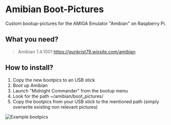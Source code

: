 # Amibian Boot-Pictures
Custom bootup-pictures for the AMIGA Emulator "Amibian" on Raspberry Pi.<br>

## What you need?
> Amibian 1.4.1001
https://gunkrist79.wixsite.com/amibian

## How to install?
1. Copy the new bootpics to an USB stick
2. Boot up Amibian
3. Launch "Midnight Commander" from the bootup menu
4. Look for the path ~/amibian/boot_pictures/
5. Copy the bootpics from your USB stick to the mentioned path (simply overwrite existing non relevant pictures)

![Example bootpics](/img/amibian-bootpics.jpg)
